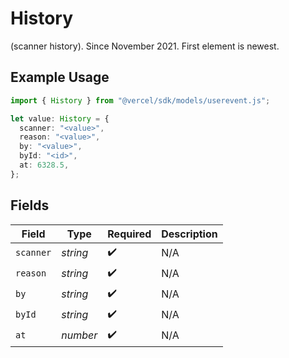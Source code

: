 # History

(scanner history). Since November 2021. First element is newest.

## Example Usage

```typescript
import { History } from "@vercel/sdk/models/userevent.js";

let value: History = {
  scanner: "<value>",
  reason: "<value>",
  by: "<value>",
  byId: "<id>",
  at: 6328.5,
};
```

## Fields

| Field              | Type               | Required           | Description        |
| ------------------ | ------------------ | ------------------ | ------------------ |
| `scanner`          | *string*           | :heavy_check_mark: | N/A                |
| `reason`           | *string*           | :heavy_check_mark: | N/A                |
| `by`               | *string*           | :heavy_check_mark: | N/A                |
| `byId`             | *string*           | :heavy_check_mark: | N/A                |
| `at`               | *number*           | :heavy_check_mark: | N/A                |